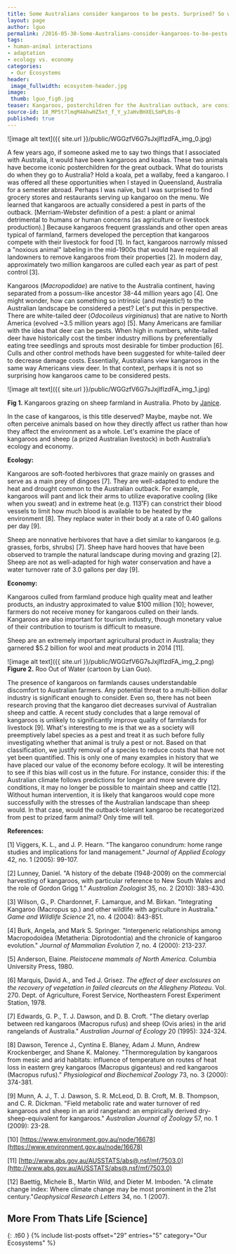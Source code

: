 ```yaml
---
title: Some Australians consider kangaroos to be pests. Surprised? So was I.
layout: page
author: lguo
permalink: /2016-05-30-Some-Australians-consider-kangaroos-to-be-pests-LGuo/
tags:
- human-animal interactions
- adaptation
- ecology vs. economy
categories:
 - Our Ecosystems
header:
 image_fullwidth: ecosystem-header.jpg
image:
 thumb: lguo_fig0.jpg
teaser: Kangaroos, posterchildren for the Australian outback, are considered by some to be pests in their homeland. In fact, most tourists have experienced the availability of kangaroo meat and leather in parts of Australia. How did this come to be?
source-id: 18_MP5t7lmqM4AhwHZ5xt_f_Y_yJaHvBHXELSmPL0s-0
published: true
---
```

![image alt text]({{ site.url }}/public/WGGzfV6G7sJxjlfIzdFA_img_0.jpg)

A few years ago, if someone asked me to say two things that I associated with Australia, it would have been kangaroos and koalas. These two animals have become iconic posterchildren for the great outback. What do tourists do when they go to Australia? Hold a koala, pet a wallaby, feed a kangaroo. I was offered all these opportunities when I stayed in Queensland, Australia for a semester abroad. Perhaps I was naïve, but I was surprised to find grocery stores and restaurants serving up kangaroo on the menu. We learned that kangaroos are actually considered a pest in parts of the outback. [Merriam-Webster definition of a pest: a plant or animal detrimental to humans or human concerns (as agriculture or livestock production).] Because kangaroos frequent grasslands and other open areas typical of farmland, farmers developed the perception that kangaroos compete with their livestock for food [1]. In fact, kangaroos narrowly missed a "noxious animal" labeling in the mid-1900s that would have required all landowners to remove kangaroos from their properties [2]. In modern day, approximately two million kangaroos are culled each year as part of pest control [3].   

Kangaroos (*Macropodidae*) are native to the Australia continent, having separated from a possum-like ancestor 38-44 million years ago [4]. One might wonder, how can something so intrinsic (and majestic!) to the Australian landscape be considered a pest? Let's put this in perspective. There are white-tailed deer (*Odocoileus virginianus*) that are native to North America (evolved ~3.5 million years ago) [5]. Many Americans are familiar with the idea that deer can be pests. When high in numbers, white-tailed deer have historically cost the timber industry millions by preferentially eating tree seedlings and sprouts most desirable for timber production [6]. Culls and other control methods have been suggested for white-tailed deer to decrease damage costs. Essentially, Australians view kangaroos in the same way Americans view deer. In that context, perhaps it is not so surprising how kangaroos came to be considered pests. 

![image alt text]({{ site.url }}/public/WGGzfV6G7sJxjlfIzdFA_img_1.jpg)

**Fig 1.** Kangaroos grazing on sheep farmland in Australia. Photo by [Janice](http://anatlasinmypurse.com/australia-2000/).

In the case of kangaroos, is this title deserved? Maybe, maybe not. We often perceive animals based on how they directly affect us rather than how they affect the environment as a whole. Let's examine the place of kangaroos and sheep (a prized Australian livestock) in both Australia’s ecology and economy.

**Ecology:**

Kangaroos are soft-footed herbivores that graze mainly on grasses and serve as a main prey of dingoes [7]. They are well-adapted to endure the heat and drought common to the Australian outback. For example, kangaroos will pant and lick their arms to utilize evaporative cooling (like when you sweat) and in extreme heat (e.g. 113˚F) can constrict their blood vessels to limit how much blood is available to be heated by the environment [8]. They replace water in their body at a rate of 0.40 gallons per day [9].

Sheep are nonnative herbivores that have a diet similar to kangaroos (e.g. grasses, forbs, shrubs) [7]. Sheep have hard hooves that have been observed to trample the natural landscape during moving and grazing [2]. Sheep are not as well-adapted for high water conservation and have a water turnover rate of 3.0 gallons per day [9].

**Economy:**

Kangaroos culled from farmland produce high quality meat and leather products, an industry approximated to value $100 million [10]; however, farmers do not receive money for kangaroos culled on their lands. Kangaroos are also important for tourism industry, though monetary value of their contribution to tourism is difficult to measure.

Sheep are an extremely important agricultural product in Australia; they garnered $5.2 billion for wool and meat products in 2014 [11]. 

![image alt text]({{ site.url }}/public/WGGzfV6G7sJxjlfIzdFA_img_2.png)
**Figure 2.** Roo Out of Water (cartoon by Lian Guo).

The presence of kangaroos on farmlands causes understandable discomfort to Australian farmers. Any potential threat to a multi-billion dollar industry is significant enough to consider. Even so, there has not been research proving that the kangaroo diet decreases survival of Australian sheep and cattle. A recent study concludes that a large removal of kangaroos is unlikely to significantly improve quality of farmlands for livestock [9]. What's interesting to me is that we as a society will preemptively label species as a pest and treat it as such before fully investigating whether that animal is truly a pest or not. Based on that classification, we justify removal of a species to reduce costs that have not yet been quantified. This is only one of many examples in history that we have placed our value of the economy before ecology. It will be interesting to see if this bias will cost us in the future. For instance, consider this: if the Australian climate follows predictions for longer and more severe dry conditions, it may no longer be possible to maintain sheep and cattle [12]. Without human intervention, it is likely that kangaroos would cope more successfully with the stresses of the Australian landscape than sheep would. In that case, would the outback-tolerant kangaroo be recategorized from pest to prized farm animal? Only time will tell.

**References:**

[1] Viggers, K. L., and J. P. Hearn. "The kangaroo conundrum: home range studies and implications for land management." *Journal of Applied Ecology* 42, no. 1 (2005): 99-107.

[2] Lunney, Daniel. "A history of the debate (1948-2009) on the commercial harvesting of kangaroos, with particular reference to New South Wales and the role of Gordon Grigg 1." *Australian Zoologist* 35, no. 2 (2010): 383-430. 

[3] Wilson, G., P. Chardonnet, F. Lamarque, and M. Birkan. "Integrating Kangaroo (Macropus sp.) and other wildlife with agriculture in Australia." *Game and Wildlife Science* 21, no. 4 (2004): 843-851. 

[4] Burk, Angela, and Mark S. Springer. "Intergeneric relationships among Macropodoidea (Metatheria: Diprotodontia) and the chronicle of kangaroo evolution." *Journal of Mammalian Evolution* 7, no. 4 (2000): 213-237. 

[5] Anderson, Elaine. *Pleistocene mammals of North America*. Columbia University Press, 1980.

[6] Marquis, David A., and Ted J. Grisez. *The effect of deer exclosures on the recovery of vegetation in failed clearcuts on the Allegheny Plateau*. Vol. 270. Dept. of Agriculture, Forest Service, Northeastern Forest Experiment Station, 1978.

[7] Edwards, G. P., T. J. Dawson, and D. B. Croft. "The dietary overlap between red kangaroos (Macropus rufus) and sheep (Ovis aries) in the arid rangelands of Australia." *Australian Journal of Ecology* 20 (1995): 324-324.

[8] Dawson, Terence J., Cyntina E. Blaney, Adam J. Munn, Andrew Krockenberger, and Shane K. Maloney. "Thermoregulation by kangaroos from mesic and arid habitats: influence of temperature on routes of heat loss in eastern grey kangaroos (Macropus giganteus) and red kangaroos (Macropus rufus)." *Physiological and Biochemical Zoology* 73, no. 3 (2000): 374-381.

[9] Munn, A. J., T. J. Dawson, S. R. McLeod, D. B. Croft, M. B. Thompson, and C. R. Dickman. "Field metabolic rate and water turnover of red kangaroos and sheep in an arid rangeland: an empirically derived dry-sheep-equivalent for kangaroos." *Australian Journal of Zoology* 57, no. 1 (2009): 23-28.

[10] [https://www.environment.gov.au/node/16678](https://www.environment.gov.au/node/16678)

[11] [http://www.abs.gov.au/AUSSTATS/abs@.nsf/mf/7503.0](http://www.abs.gov.au/AUSSTATS/abs@.nsf/mf/7503.0)

[12] Baettig, Michele B., Martin Wild, and Dieter M. Imboden. "A climate change index: Where climate change may be most prominent in the 21st century."*Geophysical Research Letters* 34, no. 1 (2007).

## More From Thats Life [Science]
{: .t60 }
{% include list-posts offset="29" entries="5" category="Our Ecosystems" %}
